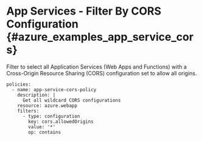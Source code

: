 App Services - Filter By CORS Configuration {#azure_examples_app_service_cors}
===========================================

Filter to select all Application Services (Web Apps and Functions) with
a Cross-Origin Resource Sharing (CORS) configuration set to allow all
origins.

``` {.yaml}
policies:
  - name: app-service-cors-policy
    description: |
      Get all wildcard CORS configurations
    resource: azure.webapp
    filters:
      - type: configuration
        key: cors.allowedOrigins
        value: '*'
        op: contains
```
